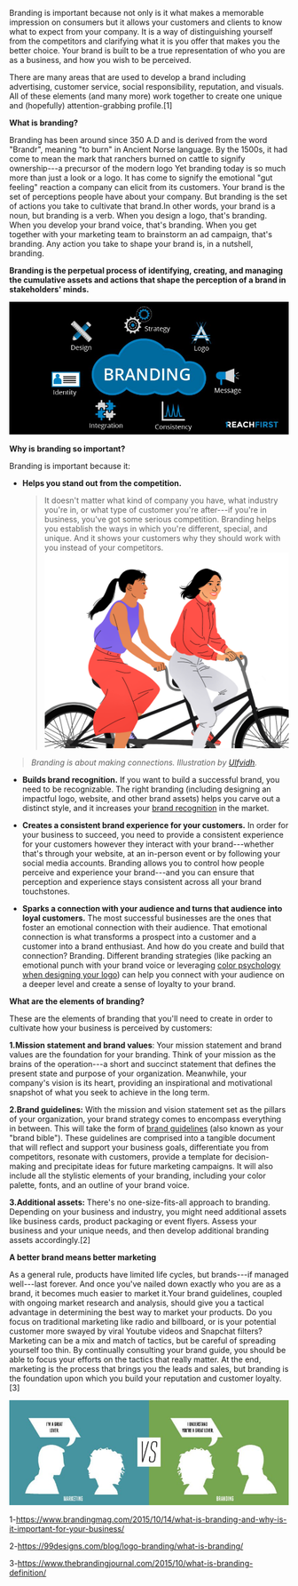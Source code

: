 Branding is important because not only is it what makes a memorable
impression on consumers but it allows your customers and clients to know
what to expect from your company. It is a way of distinguishing yourself
from the competitors and clarifying what it is you offer that makes you
the better choice. Your brand is built to be a true representation of
who you are as a business, and how you wish to be perceived.

There are many areas that are used to develop a brand including
advertising, customer service, social responsibility, reputation, and
visuals. All of these elements (and many more) work together to create
one unique and (hopefully) attention-grabbing profile.\[1\]

**What is branding?**

Branding has been around since 350 A.D and is derived from the word
"Brandr", meaning "to burn" in Ancient Norse language. By the 1500s, it
had come to mean the mark that ranchers burned on cattle to signify
ownership---a precursor of the modern logo Yet branding today is so much
more than just a look or a logo. It has come to signify the emotional
"gut feeling" reaction a company can elicit from its customers. Your
brand is the set of perceptions people have about your company. But
branding is the set of actions you take to cultivate that brand.In other
words, your brand is a noun, but branding is a verb. When you design a
logo, that's branding. When you develop your brand voice, that's
branding. When you get together with your marketing team to brainstorm
an ad campaign, that's branding. Any action you take to shape your brand
is, in a nutshell, branding.

**Branding is the perpetual process of identifying, creating, and
managing the cumulative assets and actions that shape the perception of
a brand in stakeholders' minds.**

![](.//media/image1.jpg)

**Why is branding so important?**

Branding is important because it:

-   **Helps you stand out from the competition.** 
    > It doesn't matter what kind of company you have, what industry you're in, or what type of
    > customer you're after---if you're in business, you've got some
    > serious competition. Branding helps you establish the ways in
    > which you're different, special, and unique. And it shows your
    > customers why they should work with you instead of your
    > competitors. ![](.//media/image2.png)

> *Branding is about making connections. Illustration
> by [Ulfvidh](https://99designs.com/profiles/ulfvidh).*

-   **Builds brand recognition.** If you want to build a successful
    brand, you need to be recognizable. The right branding (including
    designing an impactful logo, website, and other brand assets) helps
    you carve out a distinct style, and it increases your [brand
    recognition](https://99designs.com/blog/business/brand-recognition/) in
    the market.

-   **Creates a consistent brand experience for your customers.** In
    order for your business to succeed, you need to provide a consistent
    experience for your customers however they interact with your
    brand---whether that's through your website, at an in-person event
    or by following your social media accounts. Branding allows you to
    control how people perceive and experience your brand---and you can
    ensure that perception and experience stays consistent across all
    your brand touchstones.

-   **Sparks a connection with your audience and turns that audience
    into loyal customers.** The most successful businesses are the ones
    that foster an emotional connection with their audience. That
    emotional connection is what transforms a prospect into a customer
    and a customer into a brand enthusiast. And how do you create and
    build that connection? Branding. Different branding strategies (like
    packing an emotional punch with your brand voice or
    leveraging [color psychology when designing your
    logo](https://99designs.com/blog/tips/logo-color-meanings/)) can
    help you connect with your audience on a deeper level and create a
    sense of loyalty to your brand.

**What are the elements of branding?**

These are the elements of branding that you'll need to create in order
to cultivate how your business is perceived by customers:

**1.Mission statement and brand values**: Your mission statement and
brand values are the foundation for your branding. Think of your mission
as the brains of the operation---a short and succinct statement that
defines the present state and purpose of your organization. Meanwhile,
your company's vision is its heart, providing an inspirational and
motivational snapshot of what you seek to achieve in the long term.

**2.Brand guidelines:** With the mission and vision statement set as the
pillars of your organization, your brand strategy comes to encompass
everything in between. This will take the form of [brand
guidelines](https://99designs.com/blog/logo-branding/how-to-create-a-brand-style-guide/) (also
known as your "brand bible"). These guidelines are comprised into a
tangible document that will reflect and support your business goals,
differentiate you from competitors, resonate with customers, provide a
template for decision-making and precipitate ideas for future marketing
campaigns. It will also include all the stylistic elements of your
branding, including your color palette, fonts, and an outline of your
brand voice.

**3.Additional assets:** There's no one-size-fits-all approach to
branding. Depending on your business and industry, you might need
additional assets like business cards, product packaging or event
flyers. Assess your business and your unique needs, and then develop
additional branding assets accordingly.\[2\]

**A better brand means better marketing**

As a general rule, products have limited life cycles, but brands---if
managed well---last forever. And once you've nailed down exactly who you
are as a brand, it becomes much easier to market it.Your brand
guidelines, coupled with ongoing market research and analysis, should
give you a tactical advantage in determining the best way to market your
products. Do you focus on traditional marketing like radio and
billboard, or is your potential customer more swayed by viral Youtube
videos and Snapchat filters? Marketing can be a mix and match of
tactics, but be careful of spreading yourself too thin. By continually
consulting your brand guide, you should be able to focus your efforts on
the tactics that really matter. At the end, marketing is the process
that brings you the leads and sales, but branding is the foundation upon
which you build your reputation and customer loyalty. \[3\]

![](.//media/image3.jpg)

1-https://www.brandingmag.com/2015/10/14/what-is-branding-and-why-is-it-important-for-your-business/

2-<https://99designs.com/blog/logo-branding/what-is-branding/>

3-<https://www.thebrandingjournal.com/2015/10/what-is-branding-definition/>
